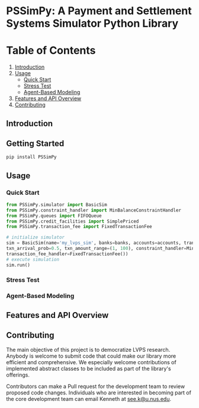 # PSSimPy: A Payment and Settlement Systems Simulator Python Library

# Table of Contents
1. [Introduction](#introduction)
2. [Usage](#usage)
   - [Quick Start](#quick-start)
   - [Stress Test](#stress-test)
   - [Agent-Based Modeling](#agent-based-modeling)
4. [Features and API Overview](#features-and-api-overview)
5. [Contributing](#contributing)

## Introduction

## Getting Started
```bash
pip install PSSimPy
```

## Usage
### Quick Start
```python
from PSSimPy.simulator import BasicSim
from PSSimPy.constraint_handler import MinBalanceConstraintHandler
from PSSimPy.queues import FIFOQueue
from PSSimPy.credit_facilities import SimplePriced
from PSSimPy.transaction_fee import FixedTransactionFee

# initialize simulator
sim = BasicSim(name='my_lvps_sim', banks=banks, accounts=accounts, transactions=transactions, num_days=1, open_time='08:00', close_time='17:00', \
txn_arrival_prob=0.5, txn_amount_range=(1, 100), constraint_handler=MinBalanceConstraintHandler(), queue=FIFOQueue(), credit_facility=SimplePriced(), \
transaction_fee_handler=FixedTransactionFee())
# execute simulation
sim.run()
```
### Stress Test

### Agent-Based Modeling

## Features and API Overview

## Contributing
The main objective of this project is to democratize LVPS research. Anybody is welcome to submit code that could make our library more efficient and comprehensive. We especially welcome contributions of implemented abstract classes to be included as part of the library's offerings.

Contributors can make a Pull request for the development team to review proposed code changes. Individuals who are interested in becoming part of the core development team can email Kenneth at see.k@u.nus.edu.
